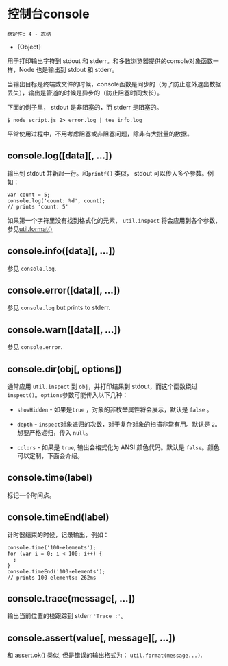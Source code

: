 # 控制台console

    稳定性: 4 - 冻结

* {Object}

<!--type=global-->

用于打印输出字符到 stdout 和 stderr。和多数浏览器提供的console对象函数一样，Node 也是输出到 stdout 和 stderr。

当输出目标是终端或文件的时候，console函数是同步的（为了防止意外退出数据丢失），输出是管道的时候是异步的（防止阻塞时间太长）。

下面的例子里， stdout 是非阻塞的，而 stderr 是阻塞的。

    $ node script.js 2> error.log | tee info.log

平常使用过程中，不用考虑阻塞或非阻塞问题，除非有大批量的数据。


## console.log([data][, ...])

输出到 stdout 并新起一行。和`printf()` 类似， stdout 可以传入多个参数。例如：

    var count = 5;
    console.log('count: %d', count);
    // prints 'count: 5'

如果第一个字符里没有找到格式化的元素， `util.inspect` 将会应用到各个参数，参见[util.format()][]

## console.info([data][, ...])

参见 `console.log`.

## console.error([data][, ...])

参见 `console.log` but prints to stderr.

## console.warn([data][, ...])

参见 `console.error`.

## console.dir(obj[, options])

通常应用 `util.inspect` 到   `obj`，并打印结果到 stdout，而这个函数绕过 `inspect()`。`options`参数可能传入以下几种：

- `showHidden` -  如果是`true` ，对象的非枚举属性将会展示，默认是 `false` 。

- `depth` - `inspect`对象递归的次数，对于复杂对象的扫描非常有用。默认是 `2`。想要严格递归，传入 `null`。

- `colors` - 如果是 `true`, 输出会格式化为 ANSI 颜色代码。默认是 `false`。颜色可以定制，下面会介绍。

## console.time(label)

标记一个时间点。

## console.timeEnd(label)

计时器结束的时候，记录输出，例如：

    console.time('100-elements');
    for (var i = 0; i < 100; i++) {
      ;
    }
    console.timeEnd('100-elements');
    // prints 100-elements: 262ms

## console.trace(message[, ...])

输出当前位置的栈跟踪到 stderr `'Trace :'`。

## console.assert(value[, message][, ...])

和 [assert.ok()][] 类似, 但是错误的输出格式为：
`util.format(message...)`.

[assert.ok()]: assert.html#assert_assert_value_message_assert_ok_value_message
[util.format()]: util.html#util_util_format_format
